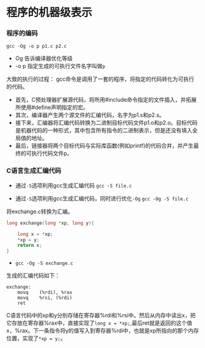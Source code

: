 # 程序的机器级表示
### 程序的编码
`gcc -Og -o p p1.c p2.c`
- Og 告诉编译器优化等级
- -o p 指定生成的可执行文件名字叫做`p`

大致的执行的过程：
gcc命令是调用了一套的程序，将指定的代码转化为可执行的代码。
- 首先，C预处理器扩展源代码，将所用#include命令指定的文件插入，并拓展所使用#define声明指定的宏。
- 其次，编译器产生两个源文件的汇编代码，名字为p1.s和p2.s。
- 接下来，汇编器将汇编代码转换为二进制目标代码文件p1.o和p2.o。目标代码是机器代码的一种形式，其中包含所有指令的二进制表示，但是还没有填入全局值的地址。
- 最后，链接器将两个目标代码与实际库函数(例如printf)的代码合并，并产生最终的可执行代码文件p。

### C语言生成汇编代码

- 通过`-S`选项利用gcc生成汇编代码
`gcc -S file.c`

- 通过`-S`选项利用gcc生成汇编代码，同时进行优化`-Og`
`gcc -Og -S file.c`

将exchange.c转换为汇编。
```C
long exchange(long *xp, long y){

    long x = *xp;
    *xp = y;
    return x;
}
```
- `gcc -Og -S exchange.c`

生成的汇编代码如下：
```x86asm
exchange:
    movq    (%rdi), %rax
    movq    %rsi, (%rdi)
    ret
```

C语言代码中的xp和y分别存储在寄存器%rdi和%rsi中。然后从内存中读出x，把它存放在寄存器%rax中，直接实现了`long x = *xp;`,最后ret就是返回的这个值x，%rax。下一条指令将y的值写入到寄存器%rdi中，也就是xp所指向的那个内存位置，实现了`*xp = y;`。

### 
